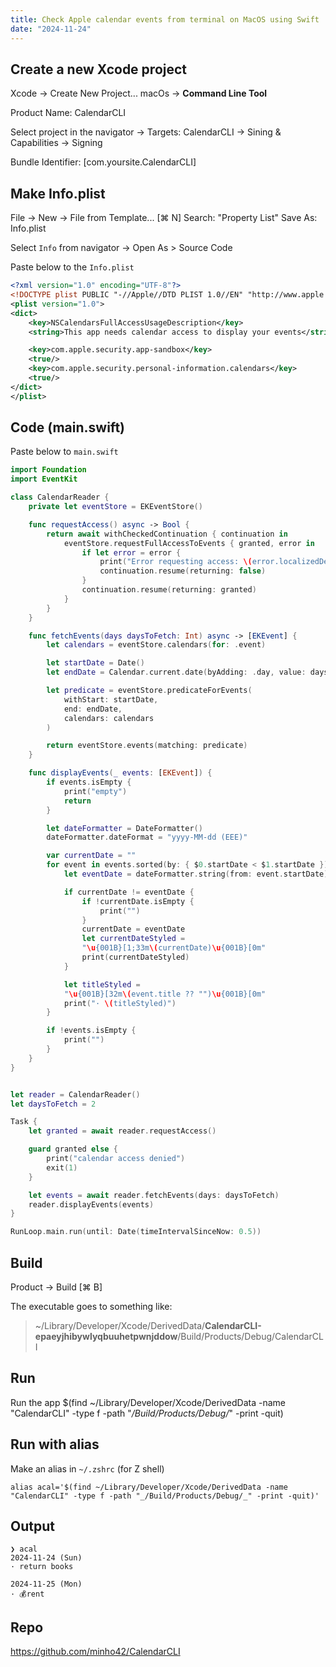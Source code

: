 ```yaml
---
title: Check Apple calendar events from terminal on MacOS using Swift
date: "2024-11-24"
---
```


## Create a new Xcode project

Xcode -> Create New Project...
macOs -> **Command Line Tool**

Product Name: CalendarCLI

Select project in the navigator -> Targets: CalendarCLI -> Sining & Capabilities -> Signing

Bundle Identifier: [com.yoursite.CalendarCLI]

## Make Info.plist

File -> New -> File from Template... [⌘ N]
Search: "Property List"
Save As: Info.plist

Select `Info` from navigator -> Open As > Source Code

Paste below to the `Info.plist`

```xml
<?xml version="1.0" encoding="UTF-8"?>
<!DOCTYPE plist PUBLIC "-//Apple//DTD PLIST 1.0//EN" "http://www.apple.com/DTDs/PropertyList-1.0.dtd">
<plist version="1.0">
<dict>
	<key>NSCalendarsFullAccessUsageDescription</key>
	<string>This app needs calendar access to display your events</string>

    <key>com.apple.security.app-sandbox</key>
    <true/>
    <key>com.apple.security.personal-information.calendars</key>
    <true/>
</dict>
</plist>
```

## Code (main.swift)

Paste below to `main.swift`

```swift
import Foundation
import EventKit

class CalendarReader {
    private let eventStore = EKEventStore()

    func requestAccess() async -> Bool {
        return await withCheckedContinuation { continuation in
            eventStore.requestFullAccessToEvents { granted, error in
                if let error = error {
                    print("Error requesting access: \(error.localizedDescription)")
                    continuation.resume(returning: false)
                }
                continuation.resume(returning: granted)
            }
        }
    }

    func fetchEvents(days daysToFetch: Int) async -> [EKEvent] {
        let calendars = eventStore.calendars(for: .event)

        let startDate = Date()
        let endDate = Calendar.current.date(byAdding: .day, value: daysToFetch - 1, to: startDate)!

        let predicate = eventStore.predicateForEvents(
            withStart: startDate,
            end: endDate,
            calendars: calendars
        )

        return eventStore.events(matching: predicate)
    }

    func displayEvents(_ events: [EKEvent]) {
        if events.isEmpty {
            print("empty")
            return
        }

        let dateFormatter = DateFormatter()
        dateFormatter.dateFormat = "yyyy-MM-dd (EEE)"

        var currentDate = ""
        for event in events.sorted(by: { $0.startDate < $1.startDate }) {
            let eventDate = dateFormatter.string(from: event.startDate)

            if currentDate != eventDate {
                if !currentDate.isEmpty {
                    print("")
                }
                currentDate = eventDate
                let currentDateStyled =
                "\u{001B}[1;33m\(currentDate)\u{001B}[0m"
                print(currentDateStyled)
            }

            let titleStyled =
            "\u{001B}[32m\(event.title ?? "")\u{001B}[0m"
            print("· \(titleStyled)")
        }

        if !events.isEmpty {
            print("")
        }
    }
}


let reader = CalendarReader()
let daysToFetch = 2

Task {
    let granted = await reader.requestAccess()

    guard granted else {
        print("calendar access denied")
        exit(1)
    }

    let events = await reader.fetchEvents(days: daysToFetch)
    reader.displayEvents(events)
}

RunLoop.main.run(until: Date(timeIntervalSinceNow: 0.5))
```

## Build

Product -> Build [⌘ B]

The executable goes to something like:

> ~/Library/Developer/Xcode/DerivedData/**CalendarCLI-epaeyjhibywlyqbuuhetpwnjddow**/Build/Products/Debug/CalendarCLI

## Run

Run the app
$(find ~/Library/Developer/Xcode/DerivedData -name "CalendarCLI" -type f -path "_/Build/Products/Debug/_" -print -quit)

## Run with alias

Make an alias in `~/.zshrc` (for Z shell)

```shell
alias acal='$(find ~/Library/Developer/Xcode/DerivedData -name "CalendarCLI" -type f -path "_/Build/Products/Debug/_" -print -quit)'
```

## Output

```shell
❯ acal
2024-11-24 (Sun)
· return books

2024-11-25 (Mon)
· 💰rent
```

## Repo

https://github.com/minho42/CalendarCLI
